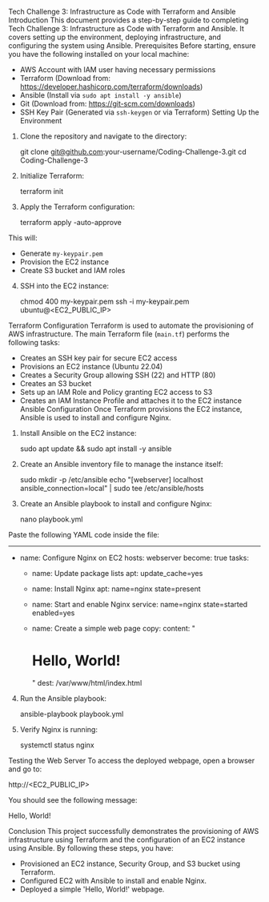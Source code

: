 Tech Challenge 3: Infrastructure as Code with Terraform and Ansible
Introduction
This document provides a step-by-step guide to completing Tech Challenge 3: Infrastructure as Code with Terraform and Ansible. It covers setting up the environment, deploying infrastructure, and configuring the system using Ansible.
Prerequisites
Before starting, ensure you have the following installed on your local machine:
- AWS Account with IAM user having necessary permissions
- Terraform (Download from: https://developer.hashicorp.com/terraform/downloads)
- Ansible (Install via `sudo apt install -y ansible`)
- Git (Download from: https://git-scm.com/downloads)
- SSH Key Pair (Generated via `ssh-keygen` or via Terraform)
Setting Up the Environment
1. Clone the repository and navigate to the directory:

   git clone git@github.com:your-username/Coding-Challenge-3.git
   cd Coding-Challenge-3

2. Initialize Terraform:

   terraform init

3. Apply the Terraform configuration:

   terraform apply -auto-approve

This will:
   - Generate `my-keypair.pem`
   - Provision the EC2 instance
   - Create S3 bucket and IAM roles

4. SSH into the EC2 instance:

   chmod 400 my-keypair.pem
   ssh -i my-keypair.pem ubuntu@<EC2_PUBLIC_IP>

Terraform Configuration
Terraform is used to automate the provisioning of AWS infrastructure. The main Terraform file (`main.tf`) performs the following tasks:
- Creates an SSH key pair for secure EC2 access
- Provisions an EC2 instance (Ubuntu 22.04)
- Creates a Security Group allowing SSH (22) and HTTP (80)
- Creates an S3 bucket
- Sets up an IAM Role and Policy granting EC2 access to S3
- Creates an IAM Instance Profile and attaches it to the EC2 instance
Ansible Configuration
Once Terraform provisions the EC2 instance, Ansible is used to install and configure Nginx.
1. Install Ansible on the EC2 instance:

   sudo apt update && sudo apt install -y ansible

2. Create an Ansible inventory file to manage the instance itself:

   sudo mkdir -p /etc/ansible
   echo "[webserver]
   localhost ansible_connection=local" | sudo tee /etc/ansible/hosts

3. Create an Ansible playbook to install and configure Nginx:

   nano playbook.yml

Paste the following YAML code inside the file:

---
- name: Configure Nginx on EC2
  hosts: webserver
  become: true
  tasks:
    - name: Update package lists
      apt: update_cache=yes

    - name: Install Nginx
      apt: name=nginx state=present

    - name: Start and enable Nginx
      service: name=nginx state=started enabled=yes

    - name: Create a simple web page
      copy:
        content: "<h1>Hello, World!</h1>"
        dest: /var/www/html/index.html

4. Run the Ansible playbook:
   
   ansible-playbook playbook.yml

5. Verify Nginx is running:

   systemctl status nginx

Testing the Web Server
To access the deployed webpage, open a browser and go to:

   http://<EC2_PUBLIC_IP>

You should see the following message:

   Hello, World!

Conclusion
This project successfully demonstrates the provisioning of AWS infrastructure using Terraform and the configuration of an EC2 instance using Ansible. By following these steps, you have:
- Provisioned an EC2 instance, Security Group, and S3 bucket using Terraform.
- Configured EC2 with Ansible to install and enable Nginx.
- Deployed a simple 'Hello, World!' webpage.